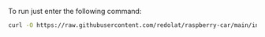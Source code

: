 
To run just enter the following command:

```bash
curl -O https://raw.githubusercontent.com/redolat/raspberry-car/main/install.sh; sh install.sh
```